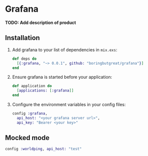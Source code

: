 # Grafana

**TODO: Add description of product**

## Installation

  1. Add grafana to your list of dependencies in `mix.exs`:
     ```elixir
     def deps do
       [{:grafana, "~> 0.0.1", github: "boringbutgreat/grafana"}]
     end
     ```

  2. Ensure grafana is started before your application:
     ```elixir
     def application do
       [applications: [:grafana]]
     end
     ```

  3. Configure the environment variables in your config files:
     ```elixir
     config :grafana,
       api_host: "<your grafana server url>",
       api_key: "Bearer <your key>"
     ```

## Mocked mode
  ```elixir
  config :worldping, api_host: "test"
  ```
